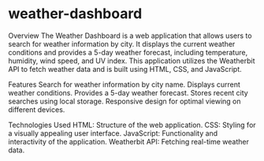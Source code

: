 # weather-dashboard
Overview
The Weather Dashboard is a web application that allows users to search for weather information by city. It displays the current weather conditions and provides a 5-day weather forecast, including temperature, humidity, wind speed, and UV index. This application utilizes the Weatherbit API to fetch weather data and is built using HTML, CSS, and JavaScript.

Features
Search for weather information by city name.
Displays current weather conditions.
Provides a 5-day weather forecast.
Stores recent city searches using local storage.
Responsive design for optimal viewing on different devices.


Technologies Used
HTML: Structure of the web application.
CSS: Styling for a visually appealing user interface.
JavaScript: Functionality and interactivity of the application.
Weatherbit API: Fetching real-time weather data.



